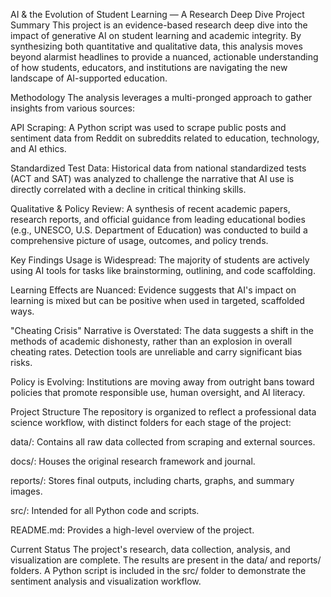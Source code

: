 AI & the Evolution of Student Learning — A Research Deep Dive
Project Summary
This project is an evidence-based research deep dive into the impact of generative AI on student learning and academic integrity. By synthesizing both quantitative and qualitative data, this analysis moves beyond alarmist headlines to provide a nuanced, actionable understanding of how students, educators, and institutions are navigating the new landscape of AI-supported education.

Methodology
The analysis leverages a multi-pronged approach to gather insights from various sources:

API Scraping: A Python script was used to scrape public posts and sentiment data from Reddit on subreddits related to education, technology, and AI ethics.

Standardized Test Data: Historical data from national standardized tests (ACT and SAT) was analyzed to challenge the narrative that AI use is directly correlated with a decline in critical thinking skills.

Qualitative & Policy Review: A synthesis of recent academic papers, research reports, and official guidance from leading educational bodies (e.g., UNESCO, U.S. Department of Education) was conducted to build a comprehensive picture of usage, outcomes, and policy trends.

Key Findings
Usage is Widespread: The majority of students are actively using AI tools for tasks like brainstorming, outlining, and code scaffolding.

Learning Effects are Nuanced: Evidence suggests that AI's impact on learning is mixed but can be positive when used in targeted, scaffolded ways.

"Cheating Crisis" Narrative is Overstated: The data suggests a shift in the methods of academic dishonesty, rather than an explosion in overall cheating rates. Detection tools are unreliable and carry significant bias risks.

Policy is Evolving: Institutions are moving away from outright bans toward policies that promote responsible use, human oversight, and AI literacy.

Project Structure
The repository is organized to reflect a professional data science workflow, with distinct folders for each stage of the project:

data/: Contains all raw data collected from scraping and external sources.

docs/: Houses the original research framework and journal.

reports/: Stores final outputs, including charts, graphs, and summary images.

src/: Intended for all Python code and scripts.

README.md: Provides a high-level overview of the project.

Current Status
The project's research, data collection, analysis, and visualization are complete. The results are present in the data/ and reports/ folders. A Python script is included in the src/ folder to demonstrate the sentiment analysis and visualization workflow.
